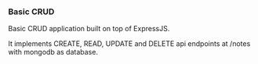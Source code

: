 ### Basic CRUD

Basic CRUD application built on top of ExpressJS.

It implements CREATE, READ, UPDATE and DELETE api endpoints at /notes
with mongodb as database.
